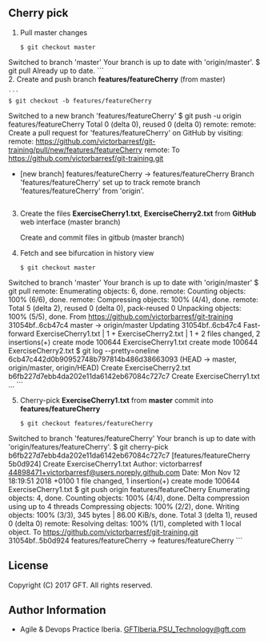 ## Cherry pick

 1. Pull master changes  

    ```
    $ git checkout master
Switched to branch 'master'
Your branch is up to date with 'origin/master'.
$ git pull
Already up to date.
    ```  
 2. Create and push branch **features/featureCherry** (from master)  

    ```
    $ git checkout -b features/featureCherry
Switched to a new branch 'features/featureCherry'
$ git push -u origin features/featureCherry
Total 0 (delta 0), reused 0 (delta 0)
remote:
remote: Create a pull request for 'features/featureCherry' on GitHub by visiting:
remote:      https://github.com/victorbarresf/git-training/pull/new/features/featureCherry
remote:
To https://github.com/victorbarresf/git-training.git
 * [new branch]      features/featureCherry -> features/featureCherry
Branch 'features/featureCherry' set up to track remote branch 'features/featureCherry' from 'origin'.
    ``` 
 3. Create the files **ExerciseCherry1.txt**, **ExerciseCherry2.txt** from **GitHub** web interface (master branch)  

    Create and commit files in gitbub (master branch)  

 4. Fetch and see bifurcation in history view  

    ```
    $ git checkout master
Switched to branch 'master'
Your branch is up to date with 'origin/master'
$ git pull
remote: Enumerating objects: 6, done.
remote: Counting objects: 100% (6/6), done.
remote: Compressing objects: 100% (4/4), done.
remote: Total 5 (delta 2), reused 0 (delta 0), pack-reused 0
Unpacking objects: 100% (5/5), done.
From https://github.com/victorbarresf/git-training
   31054bf..6cb47c4  master     -> origin/master
Updating 31054bf..6cb47c4
Fast-forward
 ExerciseCherry1.txt | 1 +
 ExerciseCherry2.txt | 1 +
 2 files changed, 2 insertions(+)
 create mode 100644 ExerciseCherry1.txt
 create mode 100644 ExerciseCherry2.txt
$ git log --pretty=oneline
6cb47c442d0b90952748b797814b486d38663093 (HEAD -> master, origin/master, origin/HEAD) Create ExerciseCherry2.txt
b6fb227d7ebb4da202e11da6142eb67084c727c7 Create ExerciseCherry1.txt
... 
    ```  
    
 5. Cherry-pick **ExerciseCherry1.txt** from **master** commit into **features/featureCherry**  

    ```
    $ git checkout features/featureCherry
Switched to branch 'features/featureCherry'
Your branch is up to date with 'origin/features/featureCherry'.
$ git cherry-pick b6fb227d7ebb4da202e11da6142eb67084c727c7
[features/featureCherry 5b0d924] Create ExerciseCherry1.txt
 Author: victorbarresf <44898471+victorbarresf@users.noreply.github.com>
 Date: Mon Nov 12 18:19:51 2018 +0100
 1 file changed, 1 insertion(+)
 create mode 100644 ExerciseCherry1.txt
$ git push origin features/featureCherry
Enumerating objects: 4, done.
Counting objects: 100% (4/4), done.
Delta compression using up to 4 threads
Compressing objects: 100% (2/2), done.
Writing objects: 100% (3/3), 345 bytes | 86.00 KiB/s, done.
Total 3 (delta 1), reused 0 (delta 0)
remote: Resolving deltas: 100% (1/1), completed with 1 local object.
To https://github.com/victorbarresf/git-training.git
   31054bf..5b0d924  features/featureCherry -> features/featureCherry
    ```  

## License
Copyright (C) 2017 GFT. All rights reserved.

## Author Information
* Agile & Devops Practice Iberia. GFTIberia.PSU_Technology@gft.com
